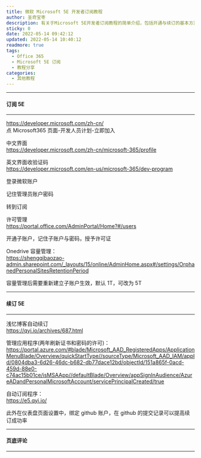 ```yaml
---
title: 微软 Microsoft 5E 开发者订阅教程
author: 圣奇宝枣
description: 有关于Microsoft 5E开发者订阅教程的简单介绍，包括开通与续订的基本方法，可以白嫖office 365和5T Onedrive
sticky: 0
date: 2022-05-14 09:42:12
updated: 2022-05-14 10:40:12
readmore: true
tags:
  - Office 365
  - Microsoft 5E 订阅
  - 教程分享
categories:
  - 其他教程
---
```


---

#### **订阅 5E**

---

https://developer.microsoft.com/zh-cn/  
点 Microsoft365 页面-开发人员计划-立即加入

中文界面  
https://developer.microsoft.com/zh-cn/microsoft-365/profile

英文界面收验证码  
https://developer.microsoft.com/en-us/microsoft-365/dev-program

<!-- more -->

登录微软账户

记住管理员账户密码

转到订阅

许可管理  
https://portal.office.com/AdminPortal/Home?#/users

开通子账户，记住子账户与密码，授予许可证

Onedrive 容量管理：  
https://shengqibaozao-admin.sharepoint.com/_layouts/15/online/AdminHome.aspx#/settings/OrphanedPersonalSitesRetentionPeriod

容量管理后需要重新建立子账户生效，默认 1T，可改为 5T

---

#### **续订 5E**

---

浅忆博客自动续订  
https://qyi.io/archives/687.html

管理应用程序(两年刷新证书和密码的许可)：  
https://portal.azure.com/#blade/Microsoft_AAD_RegisteredApps/ApplicationMenuBlade/Overview/quickStartType//sourceType/Microsoft_AAD_IAM/appId/0804dba3-6d26-46dc-b682-db77dace12bd/objectId/151a865f-0acd-459d-88e0-c74ac15b01ce/isMSAApp//defaultBlade/Overview/appSignInAudience/AzureADandPersonalMicrosoftAccount/servicePrincipalCreated/true

自动订阅程序：  
https://e5.qyi.io/

此外在仪表盘页面设置中，绑定 github 账户，在 github 的提交记录可以提高续订成功率

---

#### **页底评论**

---
